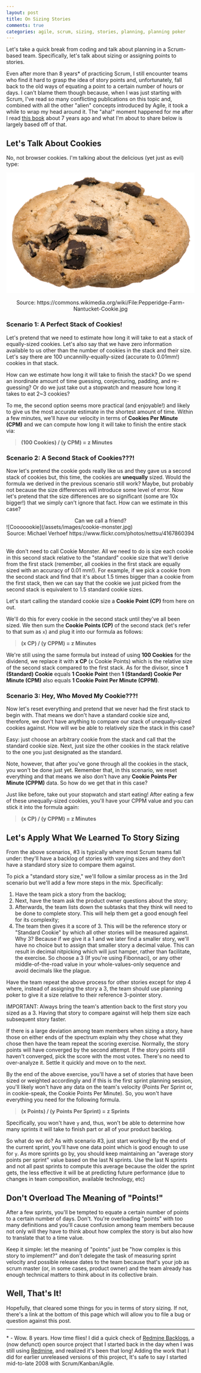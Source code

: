 ```yaml
---
layout: post
title: On Sizing Stories
comments: true
categories: agile, scrum, sizing, stories, planning, planning poker
---
```


Let's take a quick break from coding and talk about planning in a Scrum-based
team. Specifically, let's talk about sizing or assigning points to stories.

Even after more than 8 years\* of practicing Scrum, I still encounter teams who 
find it hard to grasp the idea of story points and, unfortunately, fall back 
to the old ways of equating a point to a certain number of hours or days. I 
can't blame them though because, when I was just starting with Scrum, I've read
so many conflicting publications on this topic and, combined with all the other
"alien" concepts introduced by Agile, it took a while to wrap my head around it.
The "aha!" moment happened for me after I read [this book](https://pragprog.com/book/jtrap/the-agile-samurai)
about 7 years ago and what I'm about to share below is largely based off of that.

## Let's Talk About Cookies

No, not browser cookies. I'm talking about the delicious (yet just as evil) type:

![Nom nom nom nom](/assets/images/cookie.jpg)
<center>Source: https://commons.wikimedia.org/wiki/File:Pepperidge-Farm-Nantucket-Cookie.jpg</center>

### Scenario 1: A Perfect Stack of Cookies!

Let's pretend that we need to estimate how long it will take to eat a stack of 
equally-sized cookies. Let's also say that we have zero information available
to us other than the number of cookies in the stack and their size. Let's say 
there are 100 uncannilly-equally-sized (accurate to 0.01mm!) cookies in that stack.

How can we estimate how long it will take to finish the stack? Do we spend an
inordinate amount of time guessing, conjecturing, padding, and re-guessing? Or
do we just take out a stopwatch and measure how long it takes to eat 2~3 cookies?

To me, the second option seems more practical (and enjoyable!) and likely to
give us the most accurate estimate in the shortest amount of time. Within a 
few minutes, we'll have our velocity in terms of **Cookies Per Minute (CPM)** and 
we can compute how long it will take to finish the entire stack via:

> **(100 Cookies) / (y CPM) = z Minutes**

### Scenario 2: A Second Stack of Cookies???!

Now let's pretend the cookie gods really like us and they gave us a second
stack of cookies but, this time, the cookies are **unequally** sized. Would
the formula we derived in the previous scenario still work? Maybe, but probably
not because the size differences will introduce some level of error. Now 
let's pretend that the size differences are so significant (some are 10x 
bigger!) that we simply can't ignore that fact. How can we estimate in this case?


<center>Can we call a friend?</center>
![Cooooookie](/assets/images/cookie-monster.jpg)
<center>Source: Michael Verhoef https://www.flickr.com/photos/nettsu/4167860394</center>

<center>&nbsp;</center>

We don't need to call Cookie Monster. All we need to do is size each
cookie in this second stack relative to the "standard" cookie size that we'll derive
from the first stack (remember, all cookies in the first stack are equally sized 
with an accuracy of 0.01 mm!). For example, if we pick a cookie from the second 
stack and find that it's about 1.5 times bigger than a cookie from the first stack, 
then we can say that the cookie we just picked from the second stack is equivalent 
to 1.5 standard cookie sizes. 

Let's start calling the standard cookie size a **Cookie Point (CP)** from here on out.

We'll do this for every cookie in the second stack until they've all been sized. 
We then sum the **Cookie Points (CP)** of the second stack (let's refer to that sum 
as `x`) and plug it into our formula as follows:

> **(x CP) / (y CPPM) = z Minutes**

We're still using the same formula but instead of using **100 Cookies** for the 
dividend, we replace it with **x CP** (x Cookie Points) which is the relative
size of the second stack compared to the first stack. As for the divisor, 
since **1 (Standard) Cookie** equals **1 Cookie Point** then 
**1 (Standard) Cookie Per Minute (CPM)** also equals 
**1 Cookie Point Per Minute (CPPM)**.


### Scenario 3: Hey, Who Moved My Cookie???!

Now let's reset everything and pretend that we never had the first stack to
begin with. That means we don't have a standard cookie size and, therefore, 
we don't have anything to compare our stack of unequally-sized cookies against. 
How will we be able to relatively size the stack in this case?

Easy: just choose an arbitrary cookie from the stack and call that the standard
cookie size. Next, just size the other cookies in the stack relative to the 
one you just designated as the standard. 

Note, however, that after you've gone through all the cookies in the stack, 
you won't be done just yet. Remember that, in this scenario, we reset everything and
that means we also don't have any **Cookie Points Per Minute (CPPM)** data. So 
how do we get that in this case?

Just like before, take out your stopwatch and start eating! After eating 
a few of these unequally-sized cookies, you'll have your CPPM value and you 
can stick it into the formula again:


> **(x CP) / (y CPPM) = z Minutes**


## Let's Apply What We Learned To Story Sizing

From the above scenarios, #3 is typically where most Scrum teams fall under:
they'll have a backlog of stories with varying sizes and they don't have a 
standard story size to compare them against.

To pick a "standard story size," we'll follow a similar process as in the 3rd 
scenario but we'll add a few more steps in the mix. Specifically:

1. Have the team pick a story from the backlog;
2. Next, have the team ask the product owner questions about the story;
3. Afterwards, the team lists down the subtasks that they think will need to be 
   done to complete story. This will help them get a good enough feel for its 
   complexity;
4. The team then gives it a score of 3. This will be the reference story or 
   "Standard Cookie" by which all other stories will be measured against.
   Why 3? Because if we give it a 1 and we later find a smaller story, 
   we'll have no choice but to assign that smaller story a decimal value.
   This can result in decimal nitpicking which will just hamper,
   rather than facilitate, the exercise. So choose a 3 (If you're using Fibonnaci),
   or any other middle-of-the-road value in your whole-values-only sequence and
   avoid decimals like the plague.

Have the team repeat the above process for other stories except for step 4 where,
instead of assigning the story a 3, the team should use planning poker to give 
it a size relative to their reference 3-pointer story.

IMPORTANT: Always bring the team's attention back to the first story you sized 
as a 3. Having that story to compare against will help them size each subsequent
story faster.

If there is a large deviation among team members when sizing a story, have
those on either ends of the spectrum explain why they chose what they chose then
have the team repeat the scoring exercise. Normally, the story points will have
converged by the second attempt. If the story points still haven't converged, 
pick the score with the most votes. There's no need to over-analyze it. Settle 
it quickly and move on to the next.

By the end of the above exercise, you'll have a set of stories that have been 
sized or weighted accordingly and if this is the first sprint planning session, 
you'll likely won't have any data on the team's velocity (Points Per Sprint or,
in cookie-speak, the Cookie Points Per Minute). So, you won't have everything
you need for the following formula.

> **(x Points) / (y Points Per Sprint) = z Sprints**

Specifically, you won't have `y` and, thus, won't be able to determine how many
sprints it will take to finish part or all of your product backlog.

So what do we do? As with scenario #3, just start working! By the end
of the current sprint, you'll have one data point which is good enough to use
for `y`. As more sprints go by, you should keep maintaining an "average story 
points per sprint" value based on the last N sprints. Use the last N sprints 
and not all past sprints to compute this average because the older the sprint 
gets, the less effective it will be at predicting future performance (due to 
changes in team composition, available technology, etc)


## Don't Overload The Meaning of "Points!"

After a few sprints, you'll be tempted to equate a certain number of points to
a certain number of days. Don't. You're overloading "points" with too many definitions
and you'll cause confusion among team members because not only will they have 
to think about how complex the story is but also how to translate that to a
time value.

Keep it simple: let the meaning of "points" just be "how complex is this story
to implement?" and don't delegate the task of measuring sprint velocity and
possible release dates to the team because that's your job as scrum master (or,
in some cases, product owner) and the team already has enough technical matters
to think about in its collective brain.


## Well, That's It!

Hopefully, that cleared some things for you in terms of story sizing. If not,
there's a link at the bottom of this page which will allow you to file a bug or
question against this post.

---------

\* - Wow. 8 years. How time flies! I did a quick check of 
[Redmine Backlogs](https://github.com/backlogs/redmine_backlogs/graphs/contributors), 
a (now defunct) open source project that I started back in the day when I was 
still using [Redmine](http://www.redmine.org/), and realized it's been that 
long! Adding the work that I did for earlier unreleased versions of this 
project, It's safe to say I started mid-to-late 2008 with Scrum/Kanban/Agile.
